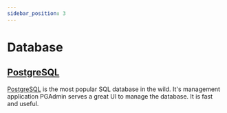 ```yaml
---
sidebar_position: 3
---
```


# Database

## [PostgreSQL](https://www.postgresql.org/)

[PostgreSQL](https://www.postgresql.org/) is the most popular SQL database in the wild. It's management application PGAdmin serves a great UI to manage the database. It is fast and useful.
